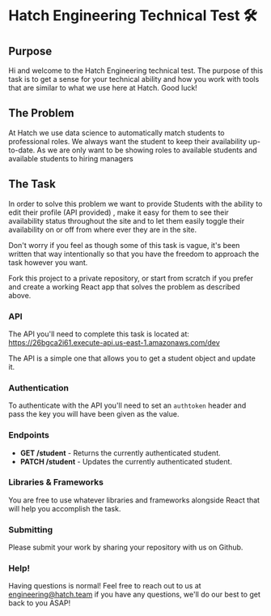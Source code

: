 # Hatch Engineering Technical Test 🛠

## Purpose

Hi and welcome to the Hatch Engineering technical test. The purpose of this task is to get a sense for your technical ability and how you work with tools that are similar to what we use here at Hatch. Good luck!

## The Problem

At Hatch we use data science to automatically match students to professional roles. We always want the student to keep their availability up-to-date. As we are only want to be showing roles to available students and available students to hiring managers 

## The Task

In order to solve this problem we want to provide Students with the ability to edit their profile (API provided) , make it easy for them to see their availability status throughout the site and to let them easily toggle their availability on or off from where ever they are in the site.

Don't worry if you feel as though some of this task is vague, it's been written that way intentionally so that you have the freedom to approach the task however you want. 

Fork this project to a private repository, or start from scratch if you prefer and create a working React app that solves the problem as described above.

### API

The API you'll need to complete this task is located at: https://26bgca2i61.execute-api.us-east-1.amazonaws.com/dev

The API is a simple one that allows you to get a student object and update it. 

### Authentication

To authenticate with the API you'll need to set an `authtoken` header and pass the key you will have been given as the value.

### Endpoints

* **GET /student** - Returns the currently authenticated student.
* **PATCH /student** - Updates the currently authenticated student.

### Libraries & Frameworks

You are free to use whatever libraries and frameworks alongside React that will help you accomplish the task.

### Submitting

Please submit your work by sharing your repository with us on Github.

### Help!

Having questions is normal! Feel free to reach out to us at engineering@hatch.team if you have any questions, we'll do our best to get back to you ASAP!
